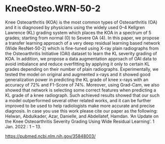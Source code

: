 # KneeOsteo.WRN-50-2
Knee Osteoarthritis (KOA) is the most common types of Osteoarthritis (OA) and it is diagnosed by physicians using the widely used 0–4 Kellgren Lawrence (KL) grading system which places the KOA in a spectrum of 5 grades; starting from normal (0) to Severe OA (4). In this paper, we propose a transfer learning approach of a very deep residual learning based network (Wide ResNet-50-2) which is fine-tuned using X-ray plain radiographs from the Osteoarthritis Initiative (OAI) dataset to learn the KL severity grading of KOA. In addition, we propose a data augmentation approach of OAI data to avoid imbalance and reduce overfitting by applying it only to certain KL grades depending on their number of plain radiographs. Experimentally, we tested the model on original and augmented x-rays and it showed good generalization power in predicting the KL grade of knee x-rays with an accuracy of 72% and F1-Score of 74%. Moreover, using Grad-Cam, we also showed that network is selecting some correct features when predicting a KL grade of a knee radiograph. Such achieved results showed that our such a model outperformed several other related works, and it can be further improved to be used to help radiologists make more accurate and precise diagnosis.
In case you use this work please cite our paper as the following: 
Helwan, Abdulkader, Azar, Danielle, and Abdellatef, Hamdan. ‘An Update on the Knee Osteoarthritis Severity Grading Using Wide Residual Learning’. 1 Jan. 2022 : 1 – 13.

https://pubmed.ncbi.nlm.nih.gov/35848003/
